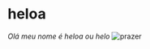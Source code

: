 # heloa
*Olá meu nome é heloa ou helo*
![prazer](https://i.pinimg.com/originals/01/55/3d/01553d155db890accb4bb794060b49a5.gif)

